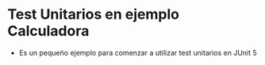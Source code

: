 # Test Unitarios en ejemplo Calculadora

- Es un pequeño ejemplo para comenzar a utilizar test unitarios en JUnit 5
